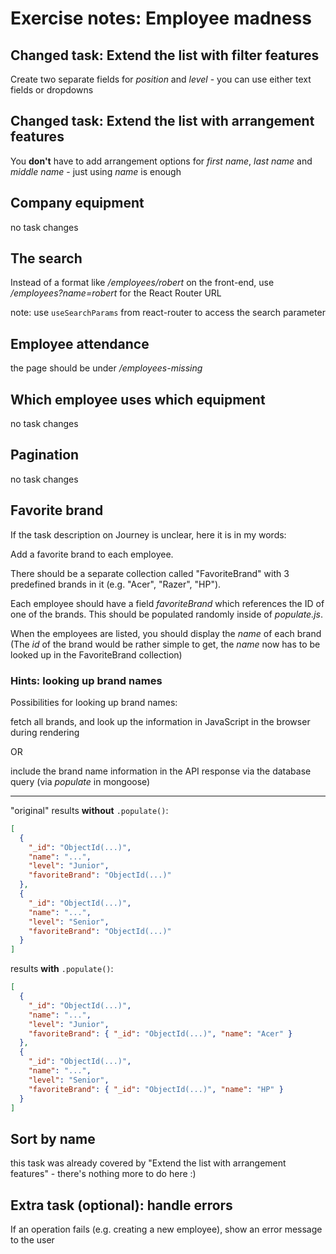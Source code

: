 # Exercise notes: Employee madness

## Changed task: Extend the list with filter features

Create two separate fields for _position_ and _level_ - you can use either text fields or dropdowns

## Changed task: Extend the list with arrangement features

You **don't** have to add arrangement options for _first name_, _last name_ and _middle name_ - just using _name_ is enough

## Company equipment

no task changes

## The search

Instead of a format like _/employees/robert_ on the front-end, use _/employees?name=robert_ for the React Router URL

note: use `useSearchParams` from react-router to access the search parameter

## Employee attendance

the page should be under _/employees-missing_

## Which employee uses which equipment

no task changes

## Pagination

no task changes

## Favorite brand

If the task description on Journey is unclear, here it is in my words:

Add a favorite brand to each employee.

There should be a separate collection called "FavoriteBrand" with 3 predefined brands in it (e.g. "Acer", "Razer", "HP").

Each employee should have a field _favoriteBrand_ which references the ID of one of the brands. This should be populated randomly inside of _populate.js_.

When the employees are listed, you should display the _name_ of each brand (The _id_ of the brand would be rather simple to get, the _name_ now has to be looked up in the FavoriteBrand collection)

### Hints: looking up brand names

Possibilities for looking up brand names:

fetch all brands, and look up the information in JavaScript in the browser during rendering

OR

include the brand name information in the API response via the database query (via _populate_ in mongoose)

---

"original" results **without** `.populate()`:

```json
[
  {
    "_id": "ObjectId(...)",
    "name": "...",
    "level": "Junior",
    "favoriteBrand": "ObjectId(...)"
  },
  {
    "_id": "ObjectId(...)",
    "name": "...",
    "level": "Senior",
    "favoriteBrand": "ObjectId(...)"
  }
]
```

results **with** `.populate()`:

```json
[
  {
    "_id": "ObjectId(...)",
    "name": "...",
    "level": "Junior",
    "favoriteBrand": { "_id": "ObjectId(...)", "name": "Acer" }
  },
  {
    "_id": "ObjectId(...)",
    "name": "...",
    "level": "Senior",
    "favoriteBrand": { "_id": "ObjectId(...)", "name": "HP" }
  }
]
```

## Sort by name

this task was already covered by "Extend the list with arrangement features" - there's nothing more to do here :)

## Extra task (optional): handle errors

If an operation fails (e.g. creating a new employee), show an error message to the user
